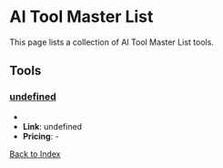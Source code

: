 # AI Tool Master List

This page lists a collection of AI Tool Master List tools.

## Tools

### [undefined](undefined)
-
- **Link**: undefined
- **Pricing**: -


[Back to Index](././README.MD)